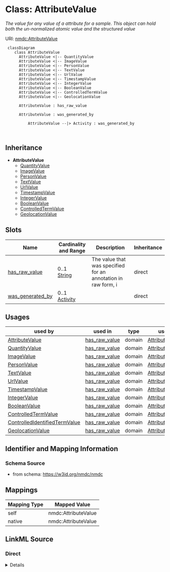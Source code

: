 # Class: AttributeValue


_The value for any value of a attribute for a sample. This object can hold both the un-normalized atomic value and the structured value_





URI: [nmdc:AttributeValue](https://w3id.org/nmdc/AttributeValue)




```mermaid
 classDiagram
    class AttributeValue
      AttributeValue <|-- QuantityValue
      AttributeValue <|-- ImageValue
      AttributeValue <|-- PersonValue
      AttributeValue <|-- TextValue
      AttributeValue <|-- UrlValue
      AttributeValue <|-- TimestampValue
      AttributeValue <|-- IntegerValue
      AttributeValue <|-- BooleanValue
      AttributeValue <|-- ControlledTermValue
      AttributeValue <|-- GeolocationValue
      
      AttributeValue : has_raw_value
        
      AttributeValue : was_generated_by
        
          AttributeValue --|> Activity : was_generated_by
        
      
```





## Inheritance
* **AttributeValue**
    * [QuantityValue](QuantityValue.md)
    * [ImageValue](ImageValue.md)
    * [PersonValue](PersonValue.md)
    * [TextValue](TextValue.md)
    * [UrlValue](UrlValue.md)
    * [TimestampValue](TimestampValue.md)
    * [IntegerValue](IntegerValue.md)
    * [BooleanValue](BooleanValue.md)
    * [ControlledTermValue](ControlledTermValue.md)
    * [GeolocationValue](GeolocationValue.md)



## Slots

| Name | Cardinality and Range | Description | Inheritance |
| ---  | --- | --- | --- |
| [has_raw_value](has_raw_value.md) | 0..1 <br/> [String](String.md) | The value that was specified for an annotation in raw form, i | direct |
| [was_generated_by](was_generated_by.md) | 0..1 <br/> [Activity](Activity.md) |  | direct |





## Usages

| used by | used in | type | used |
| ---  | --- | --- | --- |
| [AttributeValue](AttributeValue.md) | [has_raw_value](has_raw_value.md) | domain | [AttributeValue](AttributeValue.md) |
| [QuantityValue](QuantityValue.md) | [has_raw_value](has_raw_value.md) | domain | [AttributeValue](AttributeValue.md) |
| [ImageValue](ImageValue.md) | [has_raw_value](has_raw_value.md) | domain | [AttributeValue](AttributeValue.md) |
| [PersonValue](PersonValue.md) | [has_raw_value](has_raw_value.md) | domain | [AttributeValue](AttributeValue.md) |
| [TextValue](TextValue.md) | [has_raw_value](has_raw_value.md) | domain | [AttributeValue](AttributeValue.md) |
| [UrlValue](UrlValue.md) | [has_raw_value](has_raw_value.md) | domain | [AttributeValue](AttributeValue.md) |
| [TimestampValue](TimestampValue.md) | [has_raw_value](has_raw_value.md) | domain | [AttributeValue](AttributeValue.md) |
| [IntegerValue](IntegerValue.md) | [has_raw_value](has_raw_value.md) | domain | [AttributeValue](AttributeValue.md) |
| [BooleanValue](BooleanValue.md) | [has_raw_value](has_raw_value.md) | domain | [AttributeValue](AttributeValue.md) |
| [ControlledTermValue](ControlledTermValue.md) | [has_raw_value](has_raw_value.md) | domain | [AttributeValue](AttributeValue.md) |
| [ControlledIdentifiedTermValue](ControlledIdentifiedTermValue.md) | [has_raw_value](has_raw_value.md) | domain | [AttributeValue](AttributeValue.md) |
| [GeolocationValue](GeolocationValue.md) | [has_raw_value](has_raw_value.md) | domain | [AttributeValue](AttributeValue.md) |






## Identifier and Mapping Information







### Schema Source


* from schema: https://w3id.org/nmdc/nmdc





## Mappings

| Mapping Type | Mapped Value |
| ---  | ---  |
| self | nmdc:AttributeValue |
| native | nmdc:AttributeValue |





## LinkML Source

<!-- TODO: investigate https://stackoverflow.com/questions/37606292/how-to-create-tabbed-code-blocks-in-mkdocs-or-sphinx -->

### Direct

<details>
```yaml
name: AttributeValue
description: The value for any value of a attribute for a sample. This object can
  hold both the un-normalized atomic value and the structured value
from_schema: https://w3id.org/nmdc/nmdc
slots:
- has_raw_value
- was_generated_by
slot_usage:
  type:
    name: type
    description: An optional string that specified the type of object.

```
</details>

### Induced

<details>
```yaml
name: AttributeValue
description: The value for any value of a attribute for a sample. This object can
  hold both the un-normalized atomic value and the structured value
from_schema: https://w3id.org/nmdc/nmdc
slot_usage:
  type:
    name: type
    description: An optional string that specified the type of object.
attributes:
  has_raw_value:
    name: has_raw_value
    description: The value that was specified for an annotation in raw form, i.e.
      a string. E.g. "2 cm" or "2-4 cm"
    from_schema: https://w3id.org/nmdc/nmdc
    rank: 1000
    domain: AttributeValue
    multivalued: false
    alias: has_raw_value
    owner: AttributeValue
    domain_of:
    - AttributeValue
    - QuantityValue
    range: string
  was_generated_by:
    name: was_generated_by
    from_schema: https://w3id.org/nmdc/nmdc
    mappings:
    - prov:wasGeneratedBy
    rank: 1000
    alias: was_generated_by
    owner: AttributeValue
    domain_of:
    - DataObject
    - AttributeValue
    - FunctionalAnnotation
    range: Activity

```
</details>